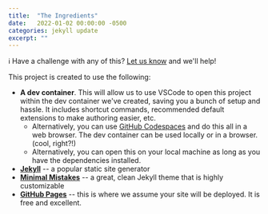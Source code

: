 ```yaml
---
title:  "The Ingredients"
date:   2022-01-02 00:00:00 -0500
categories: jekyll update
excerpt: ""
---
```


:information_source: Have a challenge with any of this? [Let us know](https://github.com/excellalabs/blog-in-a-box/issues/new) and we'll help!

This project is created to use the following:

* **A dev container**. This will allow us to use VSCode to open this project within the dev container we've created, saving you a bunch of setup and hassle. It includes shortcut commands, recommended default extensions to make authoring easier, etc.
  * Alternatively, you can use [GitHub Codespaces](https://github.com/features/codespaces) and do this all in a web browser. The dev container can be used locally or in a browser. (cool, right?!)
  * Alternatively, you can open this on your local machine as long as you have the dependencies installed.
* **[Jekyll](https://jekyllrb.com/)** -- a popular static site generator
* **[Minimal Mistakes](https://github.com/mmistakes/minimal-mistakes)** -- a great, clean Jekyll theme that is highly customizable
* **[GitHub Pages](https://pages.github.com/)** -- this is where we assume your site will be deployed. It is free and excellent.
